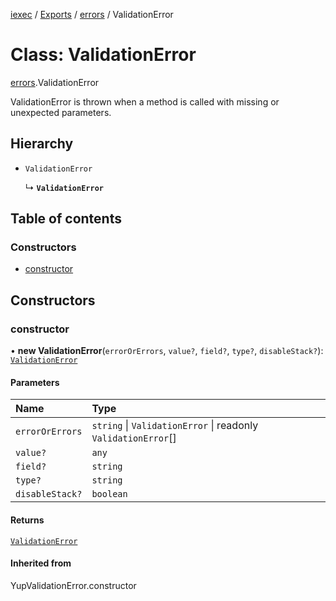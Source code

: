 [iexec](../README.md) / [Exports](../modules.md) / [errors](../modules/errors.md) / ValidationError

# Class: ValidationError

[errors](../modules/errors.md).ValidationError

ValidationError is thrown when a method is called with missing or unexpected parameters.

## Hierarchy

- `ValidationError`

  ↳ **`ValidationError`**

## Table of contents

### Constructors

- [constructor](errors.ValidationError.md#constructor)

## Constructors

### constructor

• **new ValidationError**(`errorOrErrors`, `value?`, `field?`, `type?`, `disableStack?`): [`ValidationError`](errors.ValidationError.md)

#### Parameters

| Name | Type |
| :------ | :------ |
| `errorOrErrors` | `string` \| `ValidationError` \| readonly `ValidationError`[] |
| `value?` | `any` |
| `field?` | `string` |
| `type?` | `string` |
| `disableStack?` | `boolean` |

#### Returns

[`ValidationError`](errors.ValidationError.md)

#### Inherited from

YupValidationError.constructor
